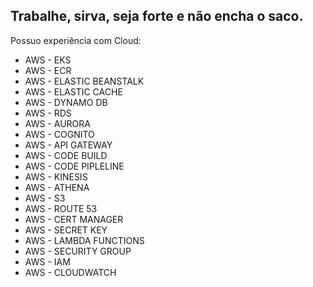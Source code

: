 
## Trabalhe, sirva, seja forte e não encha o saco.



Possuo experiência com Cloud: 

- AWS - EKS
- AWS - ECR
- AWS - ELASTIC BEANSTALK
- AWS - ELASTIC CACHE
- AWS - DYNAMO DB
- AWS - RDS
- AWS - AURORA
- AWS - COGNITO
- AWS - API GATEWAY
- AWS - CODE BUILD
- AWS - CODE PIPLELINE
- AWS - KINESIS
- AWS - ATHENA
- AWS - S3
- AWS - ROUTE 53
- AWS - CERT MANAGER
- AWS - SECRET KEY
- AWS - LAMBDA FUNCTIONS
- AWS - SECURITY GROUP
- AWS - IAM
- AWS - CLOUDWATCH
